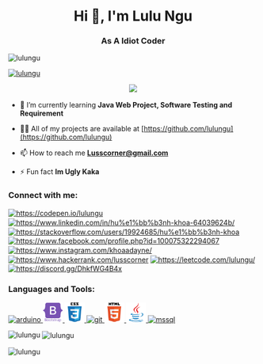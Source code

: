 <h1 align="center">Hi 👋, I'm Lulu Ngu</h1>
<h3 align="center">As A Idiot Coder</h3>

<p align="left"> <img src="https://komarev.com/ghpvc/?username=lulungu&label=Profile%20views&color=0e75b6&style=flat" alt="lulungu" /> </p>

<p align="left"> <a href="https://github.com/ryo-ma/github-profile-trophy"><img src="https://github-profile-trophy.vercel.app/?username=lulungu" alt="lulungu" /></a> </p>

<div id="header" align="center">
  <img src="https://giphy.com/gifs/Edgerunners-anime-cyberpunk-edgerunners-zzDvEA7LAo51SHK8Mv" width="100"/>
</div>

- 🌱 I’m currently learning **Java Web Project, Software Testing and Requirement**

- 👨‍💻 All of my projects are available at [https://github.com/lulungu](https://github.com/lulungu)

- 📫 How to reach me **Lusscorner@gmail.com**

- ⚡ Fun fact **Im Ugly Kaka**

<h3 align="left">Connect with me:</h3>
<p align="left">
<a href="https://codepen.io/https://codepen.io/lulungu" target="blank"><img align="center" src="https://raw.githubusercontent.com/rahuldkjain/github-profile-readme-generator/master/src/images/icons/Social/codepen.svg" alt="https://codepen.io/lulungu" height="30" width="40" /></a>
<a href="https://linkedin.com/in/https://www.linkedin.com/in/hu%e1%bb%b3nh-khoa-64039624b/" target="blank"><img align="center" src="https://raw.githubusercontent.com/rahuldkjain/github-profile-readme-generator/master/src/images/icons/Social/linked-in-alt.svg" alt="https://www.linkedin.com/in/hu%e1%bb%b3nh-khoa-64039624b/" height="30" width="40" /></a>
<a href="https://stackoverflow.com/users/https://stackoverflow.com/users/19924685/hu%e1%bb%b3nh-khoa" target="blank"><img align="center" src="https://raw.githubusercontent.com/rahuldkjain/github-profile-readme-generator/master/src/images/icons/Social/stack-overflow.svg" alt="https://stackoverflow.com/users/19924685/hu%e1%bb%b3nh-khoa" height="30" width="40" /></a>
<a href="https://fb.com/https://www.facebook.com/profile.php?id=100075322294067" target="blank"><img align="center" src="https://raw.githubusercontent.com/rahuldkjain/github-profile-readme-generator/master/src/images/icons/Social/facebook.svg" alt="https://www.facebook.com/profile.php?id=100075322294067" height="30" width="40" /></a>
<a href="https://instagram.com/https://www.instagram.com/khoaadayne/" target="blank"><img align="center" src="https://raw.githubusercontent.com/rahuldkjain/github-profile-readme-generator/master/src/images/icons/Social/instagram.svg" alt="https://www.instagram.com/khoaadayne/" height="30" width="40" /></a>
<a href="https://www.hackerrank.com/https://www.hackerrank.com/lusscorner" target="blank"><img align="center" src="https://raw.githubusercontent.com/rahuldkjain/github-profile-readme-generator/master/src/images/icons/Social/hackerrank.svg" alt="https://www.hackerrank.com/lusscorner" height="30" width="40" /></a>
<a href="https://www.leetcode.com/https://leetcode.com/lulungu/" target="blank"><img align="center" src="https://raw.githubusercontent.com/rahuldkjain/github-profile-readme-generator/master/src/images/icons/Social/leet-code.svg" alt="https://leetcode.com/lulungu/" height="30" width="40" /></a>
<a href="https://discord.gg/https://discord.gg/DhkfWG4B4x" target="blank"><img align="center" src="https://raw.githubusercontent.com/rahuldkjain/github-profile-readme-generator/master/src/images/icons/Social/discord.svg" alt="https://discord.gg/DhkfWG4B4x" height="30" width="40" /></a>
</p>

<h3 align="left">Languages and Tools:</h3>
<p align="left"> <a href="https://www.arduino.cc/" target="_blank" rel="noreferrer"> <img src="https://cdn.worldvectorlogo.com/logos/arduino-1.svg" alt="arduino" width="40" height="40"/> </a> <a href="https://getbootstrap.com" target="_blank" rel="noreferrer"> <img src="https://raw.githubusercontent.com/devicons/devicon/master/icons/bootstrap/bootstrap-plain-wordmark.svg" alt="bootstrap" width="40" height="40"/> </a> <a href="https://www.w3schools.com/css/" target="_blank" rel="noreferrer"> <img src="https://raw.githubusercontent.com/devicons/devicon/master/icons/css3/css3-original-wordmark.svg" alt="css3" width="40" height="40"/> </a> <a href="https://git-scm.com/" target="_blank" rel="noreferrer"> <img src="https://www.vectorlogo.zone/logos/git-scm/git-scm-icon.svg" alt="git" width="40" height="40"/> </a> <a href="https://www.w3.org/html/" target="_blank" rel="noreferrer"> <img src="https://raw.githubusercontent.com/devicons/devicon/master/icons/html5/html5-original-wordmark.svg" alt="html5" width="40" height="40"/> </a> <a href="https://www.java.com" target="_blank" rel="noreferrer"> <img src="https://raw.githubusercontent.com/devicons/devicon/master/icons/java/java-original.svg" alt="java" width="40" height="40"/> </a> <a href="https://www.microsoft.com/en-us/sql-server" target="_blank" rel="noreferrer"> <img src="https://www.svgrepo.com/show/303229/microsoft-sql-server-logo.svg" alt="mssql" width="40" height="40"/> </a> </p>

<p><img align="left" src="https://github-readme-stats.vercel.app/api/top-langs?username=lulungu&show_icons=true&locale=en&layout=compact" alt="lulungu" /></p>

<p>&nbsp;<img align="center" src="https://github-readme-stats.vercel.app/api?username=lulungu&show_icons=true&locale=en" alt="lulungu" /></p>

<p><img align="center" src="https://github-readme-streak-stats.herokuapp.com/?user=lulungu&" alt="lulungu" /></p>
